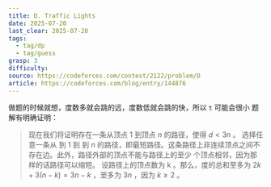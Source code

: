 ```yaml
---
title: D. Traffic Lights
date: 2025-07-20
last_clear: 2025-07-20
tags:
  - tag/dp
  - tag/guess
grasp: 3
difficulty: 
source: https://codeforces.com/contest/2122/problem/D
article: https://codeforces.com/blog/entry/144876
---
```

做题的时候就想，度数多就会跳的远，度数低就会跳的快，所以 `t` 可能会很小
题解有明确证明：
>现在我们将证明存在一条从顶点 $1$ 到顶点 $n$ 的路径，使得 $d < 3n$ 。
>选择任意一条从 到 $1$ 到 到 $n$ 的路径，即最短路径。这条路径上非连续顶点之间不存在边。此外，路径外部的顶点不能与路径上的至少 个顶点相邻，因为那样的话路径可以缩短。
>设路径上的顶点数为 k 。那么，度的总和至多为 $2k+3(n−k)=3n−k$ ，至多为 $3n$ ，因为 $k \ge 2$ 。
